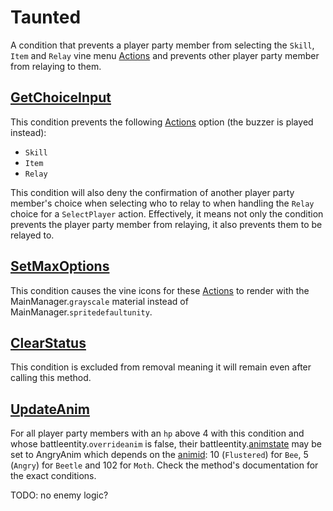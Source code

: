# Taunted
A condition that prevents a player party member from selecting the `Skill`, `Item` and `Relay` vine menu [Actions](../../Player%20UI/Actions.md) and prevents other player party member from relaying to them.

## [GetChoiceInput](../../Player%20UI/GetChoiceInput.md) 
This condition prevents the following [Actions](../../Player%20UI/Actions.md) option (the buzzer is played instead):

- `Skill`
- `Item`
- `Relay` 

This condition will also deny the confirmation of another player party member's choice when selecting who to relay to when handling the `Relay` choice for a `SelectPlayer` action. Effectively, it means not only the condition prevents the player party member from relaying, it also prevents them to be relayed to.

## [SetMaxOptions](../../Player%20UI/SetMaxOptions.md)
This condition causes the vine icons for these [Actions](../../Player%20UI/Actions.md) to render with the MainManager.`grayscale` material instead of MainManager.`spritedefaultunity`. 

## [ClearStatus](../Conditions%20methods/ClearStatus.md)
This condition is excluded from removal meaning it will remain even after calling this method.

## [UpdateAnim](../../Visual%20rendering/UpdateAnim.md)
For all player party members  with an `hp` above 4 with this condition and whose battleentity.`overrideanim` is false, their battleentity.[animstate](../../../Entities/EntityControl/Animations/animstate.md) may be set to AngryAnim which depends on the [animid](../../../Enums%20and%20IDs/AnimIDs.md): 10 (`Flustered`) for `Bee`, 5 (`Angry`) for `Beetle` and 102 for `Moth`. Check the method's documentation for the exact conditions.

TODO: no enemy logic?